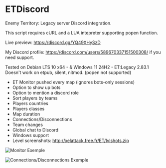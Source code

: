 # ETDiscord
Enemy Territory: Legacy server Discord integration.

This script requires cURL and a LUA intepreter supporting popen function.

Live preview: https://discord.gg/YQ49XHySzD

My Discord profile: https://discord.com/users/589670337151500308/ if you need support.

Tested on Debian LTS 10 x64 - & Windows 11 24H2 - ET:Legacy 2.83.1 
Doesn't work on etpub, silent, nitmod. (popen not supported) 

- ET Monitor pushed every map (ignores bots-only sessions)
- Option to show up bots
- Option to mention a discord role
- Sort players by teams
- Players countries
- Players classes
- Map duration
- Connections/Disconnections
- Team changes
- Global chat to Discord
- Windows support
- Level screenshots: http://xelattack.free.fr/ET/lvlshots.zip

![Monitor Exemple](http://xelattack.free.fr/ET/monitor.png)


![Connections/Disconnections Exemple](http://xelattack.free.fr/ET/exemple2.png)

